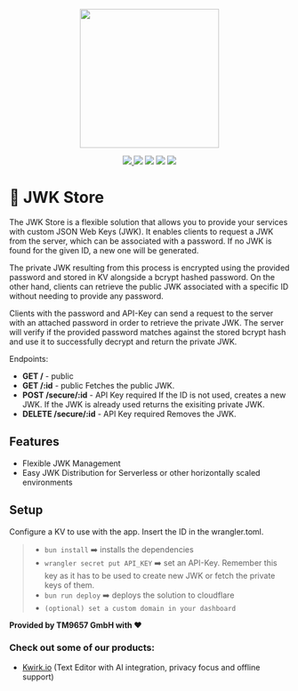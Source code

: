 <a href="https://tm9657.de?ref=github"><p align="center"><img width=250 src="https://cdn.tm9657.de/tm9657/images/jwk-store.png" /></p></a>
<p align="center">
    <a href="https://tm9657.de"><img src="https://img.shields.io/badge/website-more_from_us-C0222C.svg?style=flat&logo=PWA"> </a>
	  <a href="https://discord.ca9.io"><img src="https://img.shields.io/discord/673169081704120334?label=discord&style=flat&color=5a66f6&logo=Discord"></a>
	  <a href="https://twitter.com/tm9657"><img src="https://img.shields.io/badge/twitter-follow_us-1d9bf0.svg?style=flat&logo=Twitter"></a>
	  <a href="https://www.linkedin.com/company/tm9657/"><img src="https://img.shields.io/badge/linkedin-connect-0a66c2.svg?style=flat&logo=Linkedin"></a>
    <a href="https://merch.ca9.io"><img src="https://img.shields.io/badge/merch-support_us-red.svg?style=flat&logo=Spreadshirt"></a>
</p>

# 🔐 JWK Store
The JWK Store is a flexible solution that allows you to provide your services with custom JSON Web Keys (JWK). It enables clients to request a JWK from the server, which can be associated with a password. If no JWK is found for the given ID, a new one will be generated.

The private JWK resulting from this process is encrypted using the provided password and stored in KV alongside a bcrypt hashed password. On the other hand, clients can retrieve the public JWK associated with a specific ID without needing to provide any password.

Clients with the password and API-Key can send a request to the server with an attached password in order to retrieve the private JWK. The server will verify if the provided password matches against the stored bcrypt hash and use it to successfully decrypt and return the private JWK.

Endpoints:
- **GET /**   - public
- **GET /:id** - public
Fetches the public JWK.
- **POST /secure/:id** - API Key required
If the ID is not used, creates a new JWK. If the JWK is already used returns the exisiting private JWK.
- **DELETE /secure/:id** - API Key required
Removes the JWK.

## Features
- Flexible JWK Management
- Easy JWK Distribution for Serverless or other horizontally scaled environments

## Setup
Configure a KV to use with the app. Insert the ID in the wrangler.toml.

> - `bun install` ➡️ installs the dependencies
> - `wrangler secret put API_KEY` ➡️ set an API-Key. Remember this key as it has to be used to create new JWK or fetch the private keys of them.
> - `bun run deploy` ➡️ deploys the solution to cloudflare
> - `(optional) set a custom domain in your dashboard`

**Provided by TM9657 GmbH with ❤️**
### Check out some of our products:
- [Kwirk.io](https://kwirk.io?ref=github) (Text Editor with AI integration, privacy focus and offline support)
